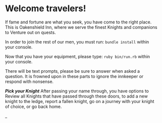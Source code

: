 Welcome travelers!
=================
If fame and fortune are what you seek, you have come to the right place.
This is Oakenshield Inn, where we serve the finest Knights and companions to Venture out on quests.

In order to join the rest of our men, you must run:
`bundle install`
within your console.

Now that you have your equipment, please type:
`ruby bin/run.rb`
within your console.

There will be text prompts, please be sure to answer when asked a question. It is frowned upon in these parts to ignore the innkeeper or respond with nonsense.

_**Pick your Knight**_
After passing your name through, you have options to Review all Knights that have passed through these doors, to add a new knight to the ledge, report a fallen knight, go on a journey with your knight of choice, or go back home.

_
